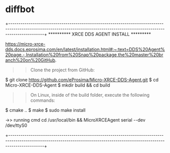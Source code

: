 # diffbot


+-----------------------------------------------------------------------------------------------------------------------------------------------------------------------------+
**********  XRCE DDS AGENT INSTALL  *********

https://micro-xrce-dds.docs.eprosima.com/en/latest/installation.html#:~:text=DDS%20Agent%20page.-,Installation%20from%20Snap%20package,the%20master%20branch%20on%20GitHub.

>> Clone the project from GitHub:

$ git clone https://github.com/eProsima/Micro-XRCE-DDS-Agent.git
$ cd Micro-XRCE-DDS-Agent
$ mkdir build && cd build


>> On Linux, inside of the build folder, execute the following commands:

$ cmake ..
$ make
$ sudo make install


->> running cmd
cd /usr/local/bin && MicroXRCEAgent serial --dev /dev/ttyS0


+-----------------------------------------------------------------------------------------------------------------------------------------------------------------------------+
